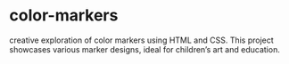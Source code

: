 # color-markers
 creative exploration of color markers using HTML and CSS. This project showcases various marker designs, ideal for children’s art and education.
